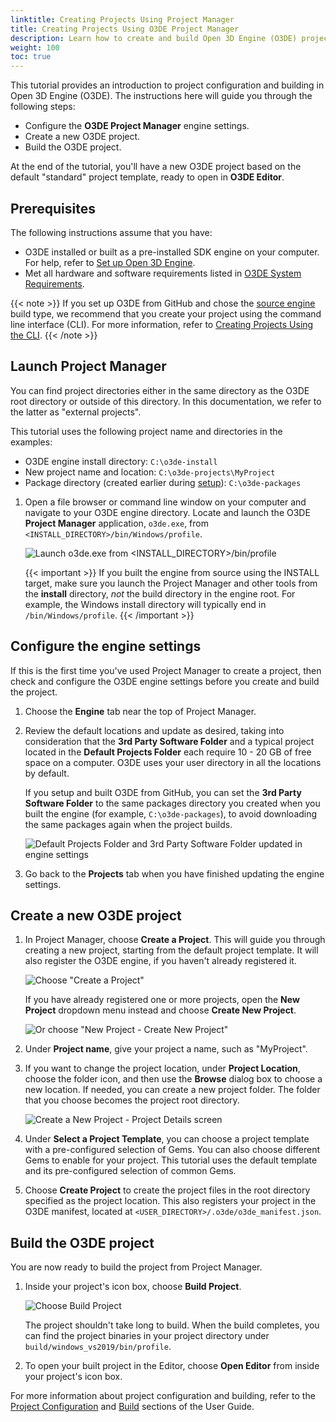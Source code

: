 ```yaml
---
linktitle: Creating Projects Using Project Manager
title: Creating Projects Using O3DE Project Manager
description: Learn how to create and build Open 3D Engine (O3DE) projects from the default project template using the Project Manager tool.
weight: 100
toc: true
---
```


This tutorial provides an introduction to project configuration and building in Open 3D Engine (O3DE). The instructions here will guide you through the following steps:

* Configure the **O3DE Project Manager** engine settings.
* Create a new O3DE project.
* Build the O3DE project.

At the end of the tutorial, you'll have a new O3DE project based on the default "standard" project template, ready to open in **O3DE Editor**.

## Prerequisites

The following instructions assume that you have:

* O3DE installed or built as a pre-installed SDK engine on your computer. For help, refer to [Set up Open 3D Engine](/docs/welcome-guide/setup).
* Met all hardware and software requirements listed in [O3DE System Requirements](/docs/welcome-guide/requirements).

{{< note >}}
If you set up O3DE from GitHub and chose the [source engine](/docs/welcome-guide/setup/setup-from-github/#build-the-engine) build type, we recommend that you create your project using the command line interface (CLI). For more information, refer to [Creating Projects Using the CLI](../creating-projects-using-cli).
{{< /note >}}

## Launch Project Manager

You can find project directories either in the same directory as the O3DE root directory or outside of this directory. In this documentation, we refer to the latter as "external projects".

This tutorial uses the following project name and directories in the examples:

* O3DE engine install directory: `C:\o3de-install`
* New project name and location: `C:\o3de-projects\MyProject`
* Package directory (created earlier during [setup](/docs/welcome-guide/setup/setup-from-github/#build-the-engine)): `C:\o3de-packages`

1. Open a file browser or command line window on your computer and navigate to your O3DE engine directory. Locate and launch the O3DE **Project Manager** application, `o3de.exe`, from `<INSTALL_DIRECTORY>/bin/Windows/profile`.

    ![Launch o3de.exe from <INSTALL_DIRECTORY>/bin/profile](/images/welcome-guide/project-manager-location.png)

    {{< important >}}
If you built the engine from source using the INSTALL target, make sure you launch the Project Manager and other tools from the **install** directory, _not_ the build directory in the engine root. For example, the Windows install directory will typically end in `/bin/Windows/profile`.
    {{< /important >}}

## Configure the engine settings

If this is the first time you've used Project Manager to create a project, then check and configure the O3DE engine settings before you create and build the project.

1. Choose the **Engine** tab near the top of Project Manager.

1. Review the default locations and update as desired, taking into consideration that the **3rd Party Software Folder** and a typical project located in the **Default Projects Folder** each require 10 - 20 GB of free space on a computer. O3DE uses your user directory in all the locations by default.

    If you setup and built O3DE from GitHub, you can set the **3rd Party Software Folder** to the same packages directory you created when you built the engine (for example, `C:\o3de-packages`), to avoid downloading the same packages again when the project builds.

    ![Default Projects Folder and 3rd Party Software Folder updated in engine settings](/images/welcome-guide/project-manager-engine-settings-adjusted.png)

1. Go back to the **Projects** tab when you have finished updating the engine settings.

## Create a new O3DE project

1. In Project Manager, choose **Create a Project**. This will guide you through creating a new project, starting from the default project template. It will also register the O3DE engine, if you haven't already registered it.

    ![Choose "Create a Project"](/images/welcome-guide/project-manager-no-projects.png)

    If you have already registered one or more projects, open the **New Project** dropdown menu instead and choose **Create New Project**.

    ![Or choose "New Project - Create New Project"](/images/welcome-guide/project-manager-menu-create-new-project.png)

1. Under **Project name**, give your project a name, such as "MyProject".

1. If you want to change the project location, under **Project Location**, choose the folder icon, and then use the **Browse** dialog box to choose a new location. If needed, you can create a new project folder. The folder that you choose becomes the project root directory.

    ![Create a New Project - Project Details screen](/images/welcome-guide/project-manager-create-project.png)

1. Under **Select a Project Template**, you can choose a project template with a pre-configured selection of Gems. You can also choose different Gems to enable for your project. This tutorial uses the default template and its pre-configured selection of common Gems.

1. Choose **Create Project** to create the project files in the root directory specified as the project location. This also registers your project in the O3DE manifest, located at `<USER_DIRECTORY>/.o3de/o3de_manifest.json`.

## Build the O3DE project

You are now ready to build the project from Project Manager.

1. Inside your project's icon box, choose **Build Project**.

    ![Choose Build Project](/images/welcome-guide/project-manager-build-project.png)

    The project shouldn't take long to build. When the build completes, you can find the project binaries in your project directory under `build/windows_vs2019/bin/profile`.

1. To open your built project in the Editor, choose **Open Editor** from inside your project's icon box.

For more information about project configuration and building, refer to the [Project Configuration](/docs/user-guide/project-config) and [Build](/docs/user-guide/build) sections of the User Guide.
